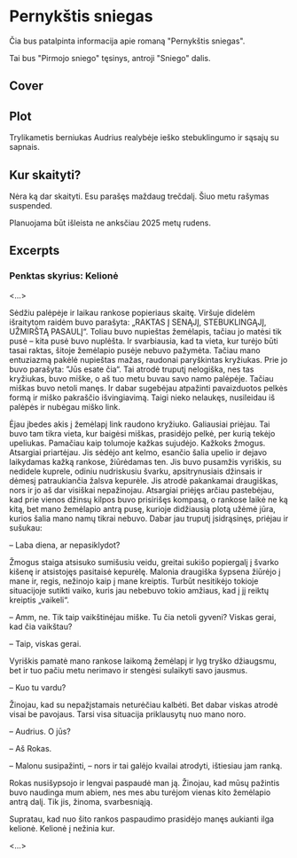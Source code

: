 # Pernykštis sniegas

Čia bus patalpinta informacija apie romaną "Pernykštis sniegas".

Tai bus "Pirmojo sniego" tęsinys, antroji "Sniego" dalis.

## Cover

## Plot

Trylikametis berniukas Audrius realybėje ieško stebuklingumo ir sąsajų su sapnais.

## Kur skaityti?

Nėra ką dar skaityti. Esu parašęs maždaug trečdalį. Šiuo metu rašymas suspended.

Planuojama būt išleista ne anksčiau 2025 metų rudens.

## Excerpts

### Penktas skyrius: Kelionė

\<...\>

Sėdžiu palėpėje ir laikau rankose popieriaus skaitę. Viršuje didelėm išraitytom raidėm buvo parašyta: „RAKTAS Į SENĄJĮ, STEBUKLINGĄJĮ, UŽMIRŠTĄ PASAULĮ“. Toliau buvo nupieštas žemėlapis, tačiau jo matėsi tik pusė – kita pusė buvo nuplėšta. Ir svarbiausia, kad ta vieta, kur turėjo būti tasai raktas, šitoje žemėlapio pusėje nebuvo pažymėta. Tačiau mano entuziazmą pakėlė nupieštas mažas, raudonai paryškintas kryžiukas. Prie jo buvo parašyta: ”Jūs esate čia“. Tai atrodė truputį nelogiška, nes tas kryžiukas, buvo miške, o aš tuo metu buvau savo namo palėpėje. Tačiau miškas buvo netoli manęs. Ir dabar sugebėjau atpažinti pavaizduotos pelkės formą ir miško pakraščio išvingiavimą. Taigi nieko nelaukęs, nusileidau iš palėpės ir nubėgau miško link.

Ėjau įbedes akis į žemėlapį link raudono kryžiuko. Galiausiai priėjau. Tai buvo tam tikra vieta, kur baigėsi miškas, prasidėjo pelkė, per kurią tekėjo upeliukas. Pamačiau kaip tolumoje kažkas sujudėjo. Kažkoks žmogus. Atsargiai priartėjau. Jis sėdėjo ant kelmo, esančio šalia upelio ir dejavo laikydamas kažką rankose, žiūrėdamas ten. Jis buvo pusamžis vyriškis, su nedidele kuprele, odiniu nudriskusiu švarku, apsitrynusiais džinsais ir dėmesį patraukiančia žalsva kepurėle. Jis atrodė pakankamai draugiškas, nors ir jo aš dar visiškai nepažinojau. Atsargiai priėjęs arčiau pastebėjau, kad prie vienos džinsų kilpos buvo prisirišęs kompasą, o rankose laikė ne ką kitą, bet mano žemėlapio antrą pusę, kurioje didžiausią plotą užėmė jūra, kurios šalia mano namų tikrai nebuvo. Dabar jau truputį įsidrąsinęs, priėjau ir sušukau:

– Laba diena, ar nepasiklydot?

Žmogus staiga atsisuko sumišusiu veidu, greitai sukišo popiergalį į švarko kišenę ir atsistojęs pasitaisė kepurėlę. Malonia draugiška šypsena žiūrėjo į mane ir, regis, nežinojo kaip į mane kreiptis. Turbūt nesitikėjo tokioje situacijoje sutikti vaiko, kuris jau nebebuvo tokio amžiaus, kad į jį reiktų kreiptis „vaikeli“.

– Amm, ne. Tik taip vaikštinėjau miške. Tu čia netoli gyveni? Viskas gerai, kad čia vaikštau?

– Taip, viskas gerai.

Vyriškis pamatė mano rankose laikomą žemėlapį ir lyg tryško džiaugsmu, bet ir tuo pačiu metu nerimavo ir stengėsi sulaikyti savo jausmus.

– Kuo tu vardu?

Žinojau, kad su nepažįstamais neturėčiau kalbėti. Bet dabar viskas atrodė visai be pavojaus. Tarsi visa situacija priklausytų nuo mano noro.

– Audrius. O jūs?

– Aš Rokas.

– Malonu susipažinti, – nors ir tai galėjo kvailai atrodyti, ištiesiau jam ranką.

Rokas nusišypsojo ir lengvai paspaudė man ją. Žinojau, kad mūsų pažintis buvo naudinga mum abiem, nes mes abu turėjom vienas kito žemėlapio antrą dalį. Tik jis, žinoma, svarbesniąją.

Supratau, kad nuo šito rankos paspaudimo prasidėjo manęs aukianti ilga kelionė. Kelionė į nežinia kur.

\<...\>
